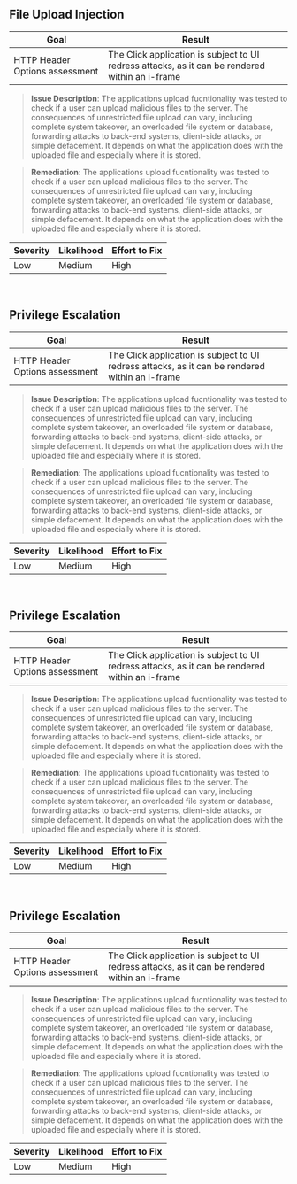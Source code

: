 
## File Upload Injection
| Goal      | Result |
| ----------- | ----------- |
| HTTP Header Options assessment      | The Click application is subject to UI redress attacks, as it can be rendered within an i-frame       |
>**Issue Description**: 
The applications upload fucntionality was tested to check if a user can upload malicious files to the server. The consequences of unrestricted file upload can vary, including complete system takeover, an overloaded file system or database, forwarding attacks to back-end systems, client-side attacks, or simple defacement. It depends on what the application does with the uploaded file and especially where it is stored.

>**Remediation**: 
>The applications upload fucntionality was tested to check if a user can upload malicious files to the server. The consequences of unrestricted file upload can vary, including complete system takeover, an overloaded file system or database, forwarding attacks to back-end systems, client-side attacks, or simple defacement. It depends on what the application does with the uploaded file and especially where it is stored.                                                                     

|Severity  | Likelihood  |  Effort to Fix |
|----------|-------------|------|
| Low |  Medium | High |                                                                  



<br/>

## Privilege Escalation
| Goal      | Result |
| ----------- | ----------- |
| HTTP Header Options assessment      | The Click application is subject to UI redress attacks, as it can be rendered within an i-frame       |
>**Issue Description**: 
The applications upload fucntionality was tested to check if a user can upload malicious files to the server. The consequences of unrestricted file upload can vary, including complete system takeover, an overloaded file system or database, forwarding attacks to back-end systems, client-side attacks, or simple defacement. It depends on what the application does with the uploaded file and especially where it is stored.

>**Remediation**: 
The applications upload fucntionality was tested to check if a user can upload malicious files to the server. The consequences of unrestricted file upload can vary, including complete system takeover, an overloaded file system or database, forwarding attacks to back-end systems, client-side attacks, or simple defacement. It depends on what the application does with the uploaded file and especially where it is stored.                                                                     

|Severity  | Likelihood  |  Effort to Fix |
|----------|-------------|------|
| Low |  Medium | High |

<br/>

## Privilege Escalation
| Goal      | Result |
| ----------- | ----------- |
| HTTP Header Options assessment      | The Click application is subject to UI redress attacks, as it can be rendered within an i-frame       |
>**Issue Description**: 
The applications upload fucntionality was tested to check if a user can upload malicious files to the server. The consequences of unrestricted file upload can vary, including complete system takeover, an overloaded file system or database, forwarding attacks to back-end systems, client-side attacks, or simple defacement. It depends on what the application does with the uploaded file and especially where it is stored.

>**Remediation**: 
The applications upload fucntionality was tested to check if a user can upload malicious files to the server. The consequences of unrestricted file upload can vary, including complete system takeover, an overloaded file system or database, forwarding attacks to back-end systems, client-side attacks, or simple defacement. It depends on what the application does with the uploaded file and especially where it is stored.                                                                     

|Severity  | Likelihood  |  Effort to Fix |
|----------|-------------|------|
| Low |  Medium | High |

<br/>

## Privilege Escalation
| Goal      | Result |
| ----------- | ----------- |
| HTTP Header Options assessment      | The Click application is subject to UI redress attacks, as it can be rendered within an i-frame       |
>**Issue Description**: 
The applications upload fucntionality was tested to check if a user can upload malicious files to the server. The consequences of unrestricted file upload can vary, including complete system takeover, an overloaded file system or database, forwarding attacks to back-end systems, client-side attacks, or simple defacement. It depends on what the application does with the uploaded file and especially where it is stored.

>**Remediation**: 
The applications upload fucntionality was tested to check if a user can upload malicious files to the server. The consequences of unrestricted file upload can vary, including complete system takeover, an overloaded file system or database, forwarding attacks to back-end systems, client-side attacks, or simple defacement. It depends on what the application does with the uploaded file and especially where it is stored.                                                                     

|Severity  | Likelihood  |  Effort to Fix |
|----------|-------------|------|
| Low |  Medium | High |
